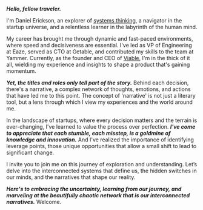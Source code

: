 **_Hello, fellow traveler._**

I'm Daniel Erickson, an explorer of [systems thinking](https://www.amazon.com/gp/product/1603580557/ref=as_li_tl?ie=UTF8&camp=1789&creative=9325&creativeASIN=1603580557&linkCode=as2&tag=techwraith-20&linkId=308b02a7b2eeb400cb215416315eac2e), a navigator in the startup universe, and a relentless learner in the labyrinth of the human mind.

My career has brought me through dynamic and fast-paced environments, where speed and decisiveness are essential. I've led as VP of Engineering at Eaze, served as CTO at Getable, and contributed my skills to the team at Yammer. Currently, as the founder and CEO of [Viable](https://askviable.com), I'm in the thick of it all, wielding my experience and insights to shape a product that's gaining momentum.

**_Yet, the titles and roles only tell part of the story._** Behind each decision, there's a narrative, a complex network of thoughts, emotions, and actions that have led me to this point. The concept of 'narrative' is not just a literary tool, but a lens through which I view my experiences and the world around me.

In the landscape of startups, where every decision matters and the terrain is ever-changing, I've learned to value the process over perfection. **_I've come to appreciate that each stumble, each misstep, is a goldmine of knowledge and innovation._** And I've realized the importance of identifying leverage points, those unique opportunities that allow a small shift to lead to significant change.

I invite you to join me on this journey of exploration and understanding. Let’s delve into the interconnected systems that define us, the hidden switches in our minds, and the narratives that shape our reality. 

**_Here's to embracing the uncertainty, learning from our journey, and marveling at the beautifully chaotic network that is our interconnected narratives._** Welcome.